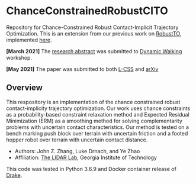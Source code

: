 # ChanceConstrainedRobustCITO
Repository for Chance-Constrained Robust Contact-Implicit Trajectory Optimization.
This is an extension from our previous work on [RobustTO](http://lab-idar.gatech.edu/wp-content/uploads/Publications/robust-traj-opt-2021.pdf), implemented [here](https://github.com/GTLIDAR/RobustContactERM).

**[March 2021]** The [research abstract](http://lab-idar.gatech.edu/wp-content/uploads/Publications/DW2021_Chance_Constraint.pdf) was submitted to [Dynamic Walking](https://www.dynamicwalking2021.org/) workshop. 

**[May 2021]** The paper was submitted to both [L-CSS](http://ieee-cssletters.dei.unipd.it/index.php) and [arXiv]()

## Overview
This respository is an implementation of the chance constrained robust contact-implicity trajectory optimization. Our work uses chance constraints as a probability-based constraint relaxation method and Expected Residual Minimization (ERM) as a smoothing method for solving complementarity problems with uncertain contact characteristics. Our method is tested on a bench marking push block over terrain with uncertain friction and a footed hopper robot over terrain with uncertain contact distance. 

* Authors: John Z. Zhang, Luke Drnach, and Ye Zhao
* Affiliation: [The LIDAR Lab](http://lab-idar.gatech.edu/), Georgia Institute of Technology

This code was tested in Python 3.6.9 and Docker container release of [Drake](https://drake.mit.edu/docker.html). 